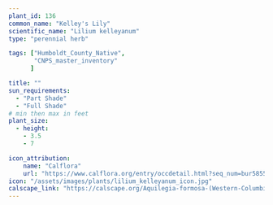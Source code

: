 ```yaml
---
plant_id: 136
common_name: "Kelley's Lily"
scientific_name: "Lilium kelleyanum"
type: "perennial herb"

tags: ["Humboldt_County_Native",
       "CNPS_master_inventory"
      ]

title: ""
sun_requirements:
  - "Part Shade"
  - "Full Shade"
# min then max in feet
plant_size:
  - height: 
    - 3.5
    - 7

icon_attribution: 
    name: "Calflora"
    url: "https://www.calflora.org/entry/occdetail.html?seq_num=bur5855"
icon: "/assets/images/plants/lilium_kelleyanum_icon.jpg"
calscape_link: "https://calscape.org/Aquilegia-formosa-(Western-Columbine)"
---
```




